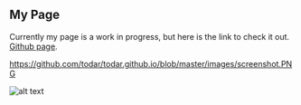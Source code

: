## My Page

Currently my page is a work in progress, but here is the link to check it out. [Github page]( https://todar.github.io/).

https://github.com/todar/todar.github.io/blob/master/images/screenshot.PNG

![alt text](https://images/screenshot.PNG)


